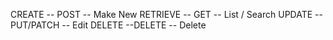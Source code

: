 CREATE -- POST -- Make New
RETRIEVE -- GET -- List / Search
UPDATE -- PUT/PATCH -- Edit
DELETE --DELETE -- Delete